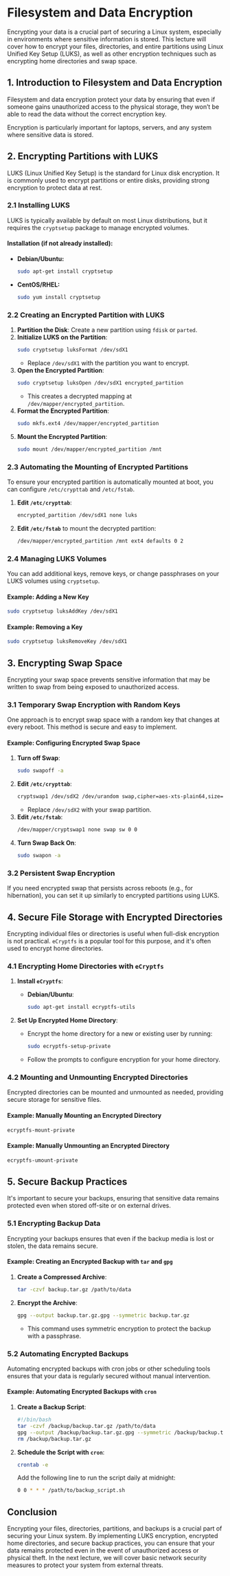 # Filesystem and Data Encryption

Encrypting your data is a crucial part of securing a Linux system, especially in environments where sensitive information is stored. This lecture will cover how to encrypt your files, directories, and entire partitions using Linux Unified Key Setup (LUKS), as well as other encryption techniques such as encrypting home directories and swap space.

## 1. Introduction to Filesystem and Data Encryption

Filesystem and data encryption protect your data by ensuring that even if someone gains unauthorized access to the physical storage, they won’t be able to read the data without the correct encryption key.

Encryption is particularly important for laptops, servers, and any system where sensitive data is stored.

## 2. Encrypting Partitions with LUKS

LUKS (Linux Unified Key Setup) is the standard for Linux disk encryption. It is commonly used to encrypt partitions or entire disks, providing strong encryption to protect data at rest.

### 2.1 Installing LUKS

LUKS is typically available by default on most Linux distributions, but it requires the `cryptsetup` package to manage encrypted volumes.

#### Installation (if not already installed):

- **Debian/Ubuntu:**
  ```bash
  sudo apt-get install cryptsetup
  ```

- **CentOS/RHEL:**
  ```bash
  sudo yum install cryptsetup
  ```

### 2.2 Creating an Encrypted Partition with LUKS

1. **Partition the Disk**: Create a new partition using `fdisk` or `parted`.
2. **Initialize LUKS on the Partition**:
   ```bash
   sudo cryptsetup luksFormat /dev/sdX1
   ```
   - Replace `/dev/sdX1` with the partition you want to encrypt.
3. **Open the Encrypted Partition**:
   ```bash
   sudo cryptsetup luksOpen /dev/sdX1 encrypted_partition
   ```
   - This creates a decrypted mapping at `/dev/mapper/encrypted_partition`.
4. **Format the Encrypted Partition**:
   ```bash
   sudo mkfs.ext4 /dev/mapper/encrypted_partition
   ```
5. **Mount the Encrypted Partition**:
   ```bash
   sudo mount /dev/mapper/encrypted_partition /mnt
   ```

### 2.3 Automating the Mounting of Encrypted Partitions

To ensure your encrypted partition is automatically mounted at boot, you can configure `/etc/crypttab` and `/etc/fstab`.

1. **Edit `/etc/crypttab`**:
   ```bash
   encrypted_partition /dev/sdX1 none luks
   ```
2. **Edit `/etc/fstab`** to mount the decrypted partition:
   ```bash
   /dev/mapper/encrypted_partition /mnt ext4 defaults 0 2
   ```

### 2.4 Managing LUKS Volumes

You can add additional keys, remove keys, or change passphrases on your LUKS volumes using `cryptsetup`.

#### Example: Adding a New Key

```bash
sudo cryptsetup luksAddKey /dev/sdX1
```

#### Example: Removing a Key

```bash
sudo cryptsetup luksRemoveKey /dev/sdX1
```

## 3. Encrypting Swap Space

Encrypting your swap space prevents sensitive information that may be written to swap from being exposed to unauthorized access.

### 3.1 Temporary Swap Encryption with Random Keys

One approach is to encrypt swap space with a random key that changes at every reboot. This method is secure and easy to implement.

#### Example: Configuring Encrypted Swap Space

1. **Turn off Swap**:
   ```bash
   sudo swapoff -a
   ```
2. **Edit `/etc/crypttab`**:
   ```bash
   cryptswap1 /dev/sdX2 /dev/urandom swap,cipher=aes-xts-plain64,size=256
   ```
   - Replace `/dev/sdX2` with your swap partition.
3. **Edit `/etc/fstab`**:
   ```bash
   /dev/mapper/cryptswap1 none swap sw 0 0
   ```
4. **Turn Swap Back On**:
   ```bash
   sudo swapon -a
   ```

### 3.2 Persistent Swap Encryption

If you need encrypted swap that persists across reboots (e.g., for hibernation), you can set it up similarly to encrypted partitions using LUKS.

## 4. Secure File Storage with Encrypted Directories

Encrypting individual files or directories is useful when full-disk encryption is not practical. `eCryptfs` is a popular tool for this purpose, and it's often used to encrypt home directories.

### 4.1 Encrypting Home Directories with `eCryptfs`

1. **Install `eCryptfs`**:
   - **Debian/Ubuntu**:
     ```bash
     sudo apt-get install ecryptfs-utils
     ```

2. **Set Up Encrypted Home Directory**:
   - Encrypt the home directory for a new or existing user by running:
     ```bash
     sudo ecryptfs-setup-private
     ```
   - Follow the prompts to configure encryption for your home directory.

### 4.2 Mounting and Unmounting Encrypted Directories

Encrypted directories can be mounted and unmounted as needed, providing secure storage for sensitive files.

#### Example: Manually Mounting an Encrypted Directory

```bash
ecryptfs-mount-private
```

#### Example: Manually Unmounting an Encrypted Directory

```bash
ecryptfs-umount-private
```

## 5. Secure Backup Practices

It's important to secure your backups, ensuring that sensitive data remains protected even when stored off-site or on external drives.

### 5.1 Encrypting Backup Data

Encrypting your backups ensures that even if the backup media is lost or stolen, the data remains secure.

#### Example: Creating an Encrypted Backup with `tar` and `gpg`

1. **Create a Compressed Archive**:
   ```bash
   tar -czvf backup.tar.gz /path/to/data
   ```
2. **Encrypt the Archive**:
   ```bash
   gpg --output backup.tar.gz.gpg --symmetric backup.tar.gz
   ```
   - This command uses symmetric encryption to protect the backup with a passphrase.

### 5.2 Automating Encrypted Backups

Automating encrypted backups with cron jobs or other scheduling tools ensures that your data is regularly secured without manual intervention.

#### Example: Automating Encrypted Backups with `cron`

1. **Create a Backup Script**:
   ```bash
   #!/bin/bash
   tar -czvf /backup/backup.tar.gz /path/to/data
   gpg --output /backup/backup.tar.gz.gpg --symmetric /backup/backup.tar.gz
   rm /backup/backup.tar.gz
   ```

2. **Schedule the Script with `cron`**:
   ```bash
   crontab -e
   ```
   Add the following line to run the script daily at midnight:
   ```bash
   0 0 * * * /path/to/backup_script.sh
   ```

## Conclusion

Encrypting your files, directories, partitions, and backups is a crucial part of securing your Linux system. By implementing LUKS encryption, encrypted home directories, and secure backup practices, you can ensure that your data remains protected even in the event of unauthorized access or physical theft. In the next lecture, we will cover basic network security measures to protect your system from external threats.